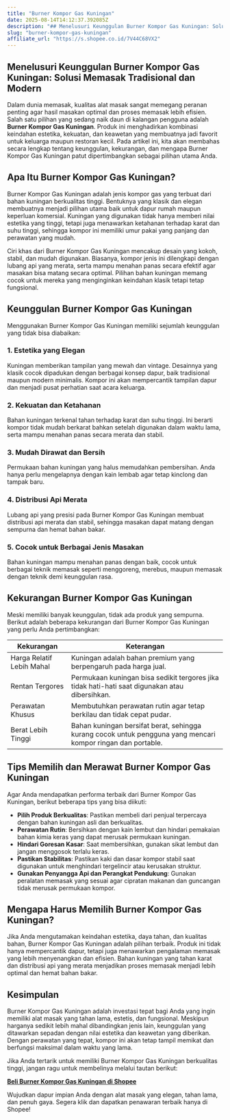 ```yaml
---
title: "Burner Kompor Gas Kuningan"
date: 2025-08-14T14:12:37.392085Z
description: "## Menelusuri Keunggulan Burner Kompor Gas Kuningan: Solusi Memasak Tradisional dan Modern  ..."
slug: "burner-kompor-gas-kuningan"
affiliate_url: "https://s.shopee.co.id/7V44C68VX2"
---
```

## Menelusuri Keunggulan Burner Kompor Gas Kuningan: Solusi Memasak Tradisional dan Modern  

Dalam dunia memasak, kualitas alat masak sangat memegang peranan penting agar hasil masakan optimal dan proses memasak lebih efisien. Salah satu pilihan yang sedang naik daun di kalangan pengguna adalah **Burner Kompor Gas Kuningan**. Produk ini menghadirkan kombinasi keindahan estetika, kekuatan, dan keawetan yang membuatnya jadi favorit untuk keluarga maupun restoran kecil. Pada artikel ini, kita akan membahas secara lengkap tentang keunggulan, kekurangan, dan mengapa Burner Kompor Gas Kuningan patut dipertimbangkan sebagai pilihan utama Anda.

## Apa Itu Burner Kompor Gas Kuningan?  

Burner Kompor Gas Kuningan adalah jenis kompor gas yang terbuat dari bahan kuningan berkualitas tinggi. Bentuknya yang klasik dan elegan membuatnya menjadi pilihan utama baik untuk dapur rumah maupun keperluan komersial. Kuningan yang digunakan tidak hanya memberi nilai estetika yang tinggi, tetapi juga menawarkan ketahanan terhadap karat dan suhu tinggi, sehingga kompor ini memiliki umur pakai yang panjang dan perawatan yang mudah.

Ciri khas dari Burner Kompor Gas Kuningan mencakup desain yang kokoh, stabil, dan mudah digunakan. Biasanya, kompor jenis ini dilengkapi dengan lubang api yang merata, serta mampu menahan panas secara efektif agar masakan bisa matang secara optimal. Pilihan bahan kuningan memang cocok untuk mereka yang menginginkan keindahan klasik tetapi tetap fungsional.

## Keunggulan Burner Kompor Gas Kuningan  

Menggunakan Burner Kompor Gas Kuningan memiliki sejumlah keunggulan yang tidak bisa diabaikan:

### 1. Estetika yang Elegan  
Kuningan memberikan tampilan yang mewah dan vintage. Desainnya yang klasik cocok dipadukan dengan berbagai konsep dapur, baik tradisional maupun modern minimalis. Kompor ini akan mempercantik tampilan dapur dan menjadi pusat perhatian saat acara keluarga.

### 2. Kekuatan dan Ketahanan  
Bahan kuningan terkenal tahan terhadap karat dan suhu tinggi. Ini berarti kompor tidak mudah berkarat bahkan setelah digunakan dalam waktu lama, serta mampu menahan panas secara merata dan stabil.

### 3. Mudah Dirawat dan Bersih  
Permukaan bahan kuningan yang halus memudahkan pembersihan. Anda hanya perlu mengelapnya dengan kain lembab agar tetap kinclong dan tampak baru.

### 4. Distribusi Api Merata  
Lubang api yang presisi pada Burner Kompor Gas Kuningan membuat distribusi api merata dan stabil, sehingga masakan dapat matang dengan sempurna dan hemat bahan bakar.

### 5. Cocok untuk Berbagai Jenis Masakan  
Bahan kuningan mampu menahan panas dengan baik, cocok untuk berbagai teknik memasak seperti menggoreng, merebus, maupun memasak dengan teknik demi keunggulan rasa.

## Kekurangan Burner Kompor Gas Kuningan  

Meski memiliki banyak keunggulan, tidak ada produk yang sempurna. Berikut adalah beberapa kekurangan dari Burner Kompor Gas Kuningan yang perlu Anda pertimbangkan:

| **Kekurangan** | **Keterangan** |
|----------------|----------------|
| Harga Relatif Lebih Mahal | Kuningan adalah bahan premium yang berpengaruh pada harga jual. |
| Rentan Tergores | Permukaan kuningan bisa sedikit tergores jika tidak hati-hati saat digunakan atau dibersihkan. |
| Perawatan Khusus | Membutuhkan perawatan rutin agar tetap berkilau dan tidak cepat pudar. |
| Berat Lebih Tinggi | Bahan kuningan bersifat berat, sehingga kurang cocok untuk pengguna yang mencari kompor ringan dan portable. |

## Tips Memilih dan Merawat Burner Kompor Gas Kuningan  

Agar Anda mendapatkan performa terbaik dari Burner Kompor Gas Kuningan, berikut beberapa tips yang bisa diikuti:

- **Pilih Produk Berkualitas**: Pastikan membeli dari penjual terpercaya dengan bahan kuningan asli dan berkualitas.
- **Perawatan Rutin**: Bersihkan dengan kain lembut dan hindari pemakaian bahan kimia keras yang dapat merusak permukaan kuningan.
- **Hindari Goresan Kasar**: Saat membersihkan, gunakan sikat lembut dan jangan menggosok terlalu keras.
- **Pastikan Stabilitas**: Pastikan kaki dan dasar kompor stabil saat digunakan untuk menghindari tergelincir atau kerusakan struktur.
- **Gunakan Penyangga Api dan Perangkat Pendukung**: Gunakan peralatan memasak yang sesuai agar cipratan makanan dan guncangan tidak merusak permukaan kompor.

## Mengapa Harus Memilih Burner Kompor Gas Kuningan?  

Jika Anda mengutamakan keindahan estetika, daya tahan, dan kualitas bahan, Burner Kompor Gas Kuningan adalah pilihan terbaik. Produk ini tidak hanya mempercantik dapur, tetapi juga menawarkan pengalaman memasak yang lebih menyenangkan dan efisien. Bahan kuningan yang tahan karat dan distribusi api yang merata menjadikan proses memasak menjadi lebih optimal dan hemat bahan bakar.

## Kesimpulan  

Burner Kompor Gas Kuningan adalah investasi tepat bagi Anda yang ingin memiliki alat masak yang tahan lama, estetis, dan fungsional. Meskipun harganya sedikit lebih mahal dibandingkan jenis lain, keunggulan yang ditawarkan sepadan dengan nilai estetika dan keawetan yang diberikan. Dengan perawatan yang tepat, kompor ini akan tetap tampil memikat dan berfungsi maksimal dalam waktu yang lama.

Jika Anda tertarik untuk memiliki Burner Kompor Gas Kuningan berkualitas tinggi, jangan ragu untuk membelinya melalui tautan berikut:  

[**Beli Burner Kompor Gas Kuningan di Shopee**](https://s.shopee.co.id/7V44C68VX2)

Wujudkan dapur impian Anda dengan alat masak yang elegan, tahan lama, dan penuh gaya. Segera klik dan dapatkan penawaran terbaik hanya di Shopee!